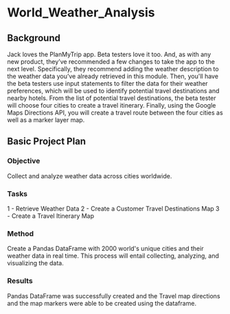 # World_Weather_Analysis

## Background
Jack loves the PlanMyTrip app. Beta testers love it too. And, as with any new product, they’ve recommended a few changes to take the app to the next level. Specifically, they recommend adding the weather description to the weather data you’ve already retrieved in this module. Then, you'll have the beta testers use input statements to filter the data for their weather preferences, which will be used to identify potential travel destinations and nearby hotels. From the list of potential travel destinations, the beta tester will choose four cities to create a travel itinerary. Finally, using the Google Maps Directions API, you will create a travel route between the four cities as well as a marker layer map.

## Basic Project Plan

### Objective
Collect and analyze weather data across cities worldwide.

### Tasks

1 - Retrieve Weather Data
2 - Create a Customer Travel Destinations Map
3 - Create a Travel Itinerary Map

### Method

Create a Pandas DataFrame with 2000 world's unique cities and their weather data in real time. This process will entail collecting, analyzing, and visualizing the data.

### Results

Pandas DataFrame was successfully created and the Travel map directions and the map markers were able to be created using the dataframe. 






